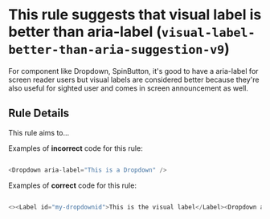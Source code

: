# This rule suggests that visual label is better than aria-label (`visual-label-better-than-aria-suggestion-v9`)

For component like Dropdown, SpinButton, it's good to have a aria-label for screen reader users but visual labels are considered better because they're also useful for sighted user and comes in screen announcement as well.

## Rule Details

This rule aims to...

Examples of **incorrect** code for this rule:

```js

<Dropdown aria-label="This is a Dropdown" />

```

Examples of **correct** code for this rule:

```js

<><Label id="my-dropdownid">This is the visual label</Label><Dropdown aria-labelledby="my-dropdownid" /></>

```

